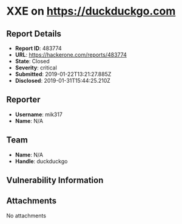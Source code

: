 # XXE on https://duckduckgo.com

## Report Details
- **Report ID**: 483774
- **URL**: https://hackerone.com/reports/483774
- **State**: Closed
- **Severity**: critical
- **Submitted**: 2019-01-22T13:21:27.885Z
- **Disclosed**: 2019-01-31T15:44:25.210Z

## Reporter
- **Username**: mik317
- **Name**: N/A

## Team
- **Name**: N/A
- **Handle**: duckduckgo

## Vulnerability Information


## Attachments
No attachments
